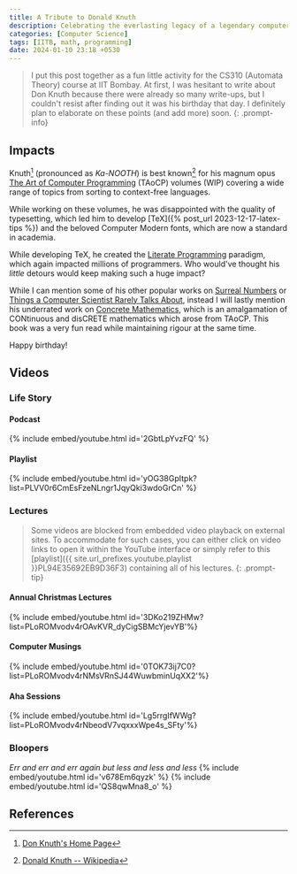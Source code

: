 ```yaml
---
title: A Tribute to Donald Knuth
description: Celebrating the everlasting legacy of a legendary computer scientist
categories: [Computer Science]
tags: [IITB, math, programming]
date: 2024-01-10 23:18 +0530
---
```

> I put this post together as a fun little activity for the CS310 (Automata Theory) course at IIT Bombay.
At first, I was hesitant to write about Don Knuth because there were already so many write-ups, but I couldn't resist after finding out it was his birthday that day.
I definitely plan to elaborate on these points (and add more) soon.
{: .prompt-info}

## Impacts
Knuth[^homepage] (pronounced as _Ka-NOOTH_) is best known[^wiki] for his magnum opus [The Art of Computer Programming](https://www-cs-faculty.stanford.edu/~knuth/taocp.html) (TAoCP) volumes (WIP) covering a wide range of topics from sorting to context-free languages.

While working on these volumes, he was disappointed with the quality of typesetting, which led him to develop [TeX]({% post_url 2023-12-17-latex-tips %}) and the beloved Computer Modern fonts, which are now a standard in academia.
 
While developing TeX, he created the [Literate Programming](https://en.wikipedia.org/wiki/Literate_programming) paradigm, which again impacted millions of programmers.
Who would've thought his _little_ detours would keep making such a huge impact?
 
While I can mention some of his other popular works on [Surreal Numbers](https://www-cs-faculty.stanford.edu/~knuth/sn.html) or [Things a Computer Scientist Rarely Talks About](https://www-cs-faculty.stanford.edu/~knuth/things.html), instead I will lastly mention his underrated work on [Concrete Mathematics](https://www-cs-faculty.stanford.edu/~knuth/gkp.html), which is an amalgamation of CONtinuous and disCRETE mathematics which arose from TAoCP. This book was a very fun read while maintaining rigour at the same time.
 
Happy birthday!

## Videos
### Life Story
#### Podcast
{% include embed/youtube.html id='2GbtLpYvzFQ' %}
#### Playlist
{% include embed/youtube.html id='yOG38GpItpk?list=PLVV0r6CmEsFzeNLngr1JqyQki3wdoGrCn' %}
### Lectures
> Some videos are blocked from embedded video playback on external sites. To accommodate for such cases, you can either click on video links to open it within the YouTube interface or simply refer to this [playlist]({{ site.url_prefixes.youtube.playlist }}PL94E35692EB9D36F3) containing all of his lectures.
{: .prompt-tip}

#### Annual Christmas Lectures 
{% include embed/youtube.html id='3DKo219ZHMw?list=PLoROMvodv4rOAvKVR_dyCigSBMcYjevYB'%}
#### Computer Musings
{% include embed/youtube.html id='0TOK73ij7C0?list=PLoROMvodv4rNMsVRnSJ44WuwbminUqXX2'%}
#### Aha Sessions
{% include embed/youtube.html id='Lg5rrgIfWWg?list=PLoROMvodv4rNbeodV7vqxxxWpe4s_SFty'%}
### Bloopers
_Err and err and err again but less and less and less_
{% include embed/youtube.html id='v678Em6qyzk' %}
{% include embed/youtube.html id='QS8qwMna8_o' %}

## References
[^homepage]: [Don Knuth's Home Page](https://www-cs-faculty.stanford.edu/~knuth)
[^wiki]: [Donald Knuth -- Wikipedia](https://en.wikipedia.org/wiki/Donald_Knuth)